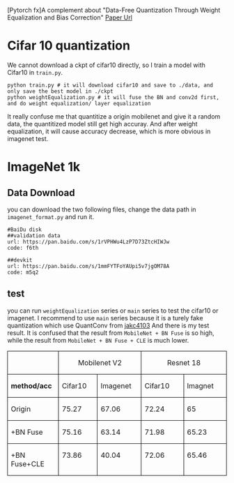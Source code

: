 [Pytorch fx]A complement about "Data-Free Quantization Through Weight Equalization and Bias Correction" [Paper Url](https://ieeexplore.ieee.org/document/9008784/)

# Cifar 10 quantization

We cannot download a ckpt of cifar10 directly, so I train a model with Cifar10 in `train.py`.

```
python train.py # it will download cifar10 and save to ./data, and only save the best model in ./ckpt
python weightEqualization.py # it will fuse the BN and conv2d first, and do weight equalization/ layer equalization
```

It really confuse me that quantitize a origin mobilenet and give it a random data, the quantitized model still get high
accuray. And after weight equalization, it will cause accuracy decrease, which is more obvious in imagenet test.

# ImageNet 1k
## Data Download
you can download the two following files, change the data path in `imagenet_format.py` and run it.
```
#BaiDu disk
##validation data
url: https://pan.baidu.com/s/1rVPHWu4LzP7D73ZtcHIWJw
code: f6th

##devkit
url: https://pan.baidu.com/s/1mmFYTFoYAUpi5v7jgOM78A
code: m5q2
```

## test
you can run `weightEqualization` series or `main` series to test the cifar10 or imagenet.
I recommend to use `main` series because it is a turely fake quantization which use QuantConv from [jakc4103](https://github.com/jakc4103/DFQ)
And there is my test result.
It is confused that the result from `MobileNet + BN Fuse` is so high, while the result from `MobileNet + BN Fuse + CLE` is much lower.

<table class="MsoTableGrid" border="1" cellspacing="0" cellpadding="0" style="border-collapse:collapse;border:none;mso-border-alt:solid windowtext .5pt;
 mso-yfti-tbllook:1184;mso-padding-alt:0cm 5.4pt 0cm 5.4pt">
 <tbody><tr style="mso-yfti-irow:0;mso-yfti-firstrow:yes">
  <td width="105" valign="top" style="width:78.8pt;border:solid windowtext 1.0pt;
  mso-border-alt:solid windowtext .5pt;padding:0cm 5.4pt 0cm 5.4pt">
  <p class="MsoNormal"><span lang="EN-US"><o:p>&nbsp;</o:p></span></p>
  </td>
  <td width="173" colspan="2" valign="top" style="width:129.6pt;border:solid windowtext 1.0pt;
  border-left:none;mso-border-left-alt:solid windowtext .5pt;mso-border-alt:
  solid windowtext .5pt;padding:0cm 5.4pt 0cm 5.4pt">
  <p class="MsoNormal" align="center" style="text-align:center"><span class="SpellE"><span lang="EN-US">Mobilenet</span></span><span lang="EN-US"> V2</span></p>
  </td>
  <td width="184" colspan="2" valign="top" style="width:138.3pt;border:solid windowtext 1.0pt;
  border-left:none;mso-border-left-alt:solid windowtext .5pt;mso-border-alt:
  solid windowtext .5pt;padding:0cm 5.4pt 0cm 5.4pt">
  <p class="MsoNormal" align="center" style="text-align:center"><span lang="EN-US">Resnet
  18</span></p>
  </td>
 </tr>
 <tr style="mso-yfti-irow:1">
  <td width="105" valign="top" style="width:78.8pt;border:solid windowtext 1.0pt;
  border-top:none;mso-border-top-alt:solid windowtext .5pt;mso-border-alt:solid windowtext .5pt;
  padding:0cm 5.4pt 0cm 5.4pt">
  <p class="MsoNormal"><b><span lang="EN-US">method/acc<o:p></o:p></span></b></p>
  </td>
  <td width="81" valign="top" style="width:60.45pt;border-top:none;border-left:
  none;border-bottom:solid windowtext 1.0pt;border-right:solid windowtext 1.0pt;
  mso-border-top-alt:solid windowtext .5pt;mso-border-left-alt:solid windowtext .5pt;
  mso-border-alt:solid windowtext .5pt;padding:0cm 5.4pt 0cm 5.4pt">
  <p class="MsoNormal"><span lang="EN-US">Cifar10</span></p>
  </td>
  <td width="92" valign="top" style="width:69.15pt;border-top:none;border-left:
  none;border-bottom:solid windowtext 1.0pt;border-right:solid windowtext 1.0pt;
  mso-border-top-alt:solid windowtext .5pt;mso-border-left-alt:solid windowtext .5pt;
  mso-border-alt:solid windowtext .5pt;padding:0cm 5.4pt 0cm 5.4pt">
  <p class="MsoNormal"><span class="SpellE"><span lang="EN-US">Imagenet</span></span></p>
  </td>
  <td width="92" valign="top" style="width:69.15pt;border-top:none;border-left:
  none;border-bottom:solid windowtext 1.0pt;border-right:solid windowtext 1.0pt;
  mso-border-top-alt:solid windowtext .5pt;mso-border-left-alt:solid windowtext .5pt;
  mso-border-alt:solid windowtext .5pt;padding:0cm 5.4pt 0cm 5.4pt">
  <p class="MsoNormal"><span lang="EN-US">Cifar10</span></p>
  </td>
  <td width="92" valign="top" style="width:69.15pt;border-top:none;border-left:
  none;border-bottom:solid windowtext 1.0pt;border-right:solid windowtext 1.0pt;
  mso-border-top-alt:solid windowtext .5pt;mso-border-left-alt:solid windowtext .5pt;
  mso-border-alt:solid windowtext .5pt;padding:0cm 5.4pt 0cm 5.4pt">
  <p class="MsoNormal"><span class="SpellE"><span lang="EN-US">Imagnet</span></span></p>
  </td>
 </tr>
 <tr style="mso-yfti-irow:2">
  <td width="105" valign="top" style="width:78.8pt;border:solid windowtext 1.0pt;
  border-top:none;mso-border-top-alt:solid windowtext .5pt;mso-border-alt:solid windowtext .5pt;
  padding:0cm 5.4pt 0cm 5.4pt">
  <p class="MsoNormal"><span lang="EN-US">Origin</span></p>
  </td>
  <td width="81" valign="top" style="width:60.45pt;border-top:none;border-left:
  none;border-bottom:solid windowtext 1.0pt;border-right:solid windowtext 1.0pt;
  mso-border-top-alt:solid windowtext .5pt;mso-border-left-alt:solid windowtext .5pt;
  mso-border-alt:solid windowtext .5pt;padding:0cm 5.4pt 0cm 5.4pt">
  <p class="MsoNormal"><span lang="EN-US">75.27</span></p>
  </td>
  <td width="92" valign="top" style="width:69.15pt;border-top:none;border-left:
  none;border-bottom:solid windowtext 1.0pt;border-right:solid windowtext 1.0pt;
  mso-border-top-alt:solid windowtext .5pt;mso-border-left-alt:solid windowtext .5pt;
  mso-border-alt:solid windowtext .5pt;padding:0cm 5.4pt 0cm 5.4pt">
  <p class="MsoNormal"><span lang="EN-US">67.06</span></p>
  </td>
  <td width="92" valign="top" style="width:69.15pt;border-top:none;border-left:
  none;border-bottom:solid windowtext 1.0pt;border-right:solid windowtext 1.0pt;
  mso-border-top-alt:solid windowtext .5pt;mso-border-left-alt:solid windowtext .5pt;
  mso-border-alt:solid windowtext .5pt;padding:0cm 5.4pt 0cm 5.4pt">
  <p class="MsoNormal"><span lang="EN-US">72.24</span></p>
  </td>
  <td width="92" valign="top" style="width:69.15pt;border-top:none;border-left:
  none;border-bottom:solid windowtext 1.0pt;border-right:solid windowtext 1.0pt;
  mso-border-top-alt:solid windowtext .5pt;mso-border-left-alt:solid windowtext .5pt;
  mso-border-alt:solid windowtext .5pt;padding:0cm 5.4pt 0cm 5.4pt">
  <p class="MsoNormal"><span lang="EN-US">65</span></p>
  </td>
 </tr>
 <tr style="mso-yfti-irow:3">
  <td width="105" valign="top" style="width:78.8pt;border:solid windowtext 1.0pt;
  border-top:none;mso-border-top-alt:solid windowtext .5pt;mso-border-alt:solid windowtext .5pt;
  padding:0cm 5.4pt 0cm 5.4pt">
  <p class="MsoNormal"><span lang="EN-US">+BN Fuse</span></p>
  </td>
  <td width="81" valign="top" style="width:60.45pt;border-top:none;border-left:
  none;border-bottom:solid windowtext 1.0pt;border-right:solid windowtext 1.0pt;
  mso-border-top-alt:solid windowtext .5pt;mso-border-left-alt:solid windowtext .5pt;
  mso-border-alt:solid windowtext .5pt;padding:0cm 5.4pt 0cm 5.4pt">
  <p class="MsoNormal"><span lang="EN-US">75.16</span></p>
  </td>
  <td width="92" valign="top" style="width:69.15pt;border-top:none;border-left:
  none;border-bottom:solid windowtext 1.0pt;border-right:solid windowtext 1.0pt;
  mso-border-top-alt:solid windowtext .5pt;mso-border-left-alt:solid windowtext .5pt;
  mso-border-alt:solid windowtext .5pt;padding:0cm 5.4pt 0cm 5.4pt">
  <p class="MsoNormal"><span lang="EN-US">63.14</span></p>
  </td>
  <td width="92" valign="top" style="width:69.15pt;border-top:none;border-left:
  none;border-bottom:solid windowtext 1.0pt;border-right:solid windowtext 1.0pt;
  mso-border-top-alt:solid windowtext .5pt;mso-border-left-alt:solid windowtext .5pt;
  mso-border-alt:solid windowtext .5pt;padding:0cm 5.4pt 0cm 5.4pt">
  <p class="MsoNormal"><span lang="EN-US">71.98</span></p>
  </td>
  <td width="92" valign="top" style="width:69.15pt;border-top:none;border-left:
  none;border-bottom:solid windowtext 1.0pt;border-right:solid windowtext 1.0pt;
  mso-border-top-alt:solid windowtext .5pt;mso-border-left-alt:solid windowtext .5pt;
  mso-border-alt:solid windowtext .5pt;padding:0cm 5.4pt 0cm 5.4pt">
  <p class="MsoNormal"><span lang="EN-US">65.23</span></p>
  </td>
 </tr>
 <tr style="mso-yfti-irow:4;mso-yfti-lastrow:yes">
  <td width="105" valign="top" style="width:78.8pt;border:solid windowtext 1.0pt;
  border-top:none;mso-border-top-alt:solid windowtext .5pt;mso-border-alt:solid windowtext .5pt;
  padding:0cm 5.4pt 0cm 5.4pt">
  <p class="MsoNormal"><span lang="EN-US">+BN <span class="SpellE">Fuse+CLE</span></span></p>
  </td>
  <td width="81" valign="top" style="width:60.45pt;border-top:none;border-left:
  none;border-bottom:solid windowtext 1.0pt;border-right:solid windowtext 1.0pt;
  mso-border-top-alt:solid windowtext .5pt;mso-border-left-alt:solid windowtext .5pt;
  mso-border-alt:solid windowtext .5pt;padding:0cm 5.4pt 0cm 5.4pt">
  <p class="MsoNormal"><span lang="EN-US">73.86</span></p>
  </td>
  <td width="92" valign="top" style="width:69.15pt;border-top:none;border-left:
  none;border-bottom:solid windowtext 1.0pt;border-right:solid windowtext 1.0pt;
  mso-border-top-alt:solid windowtext .5pt;mso-border-left-alt:solid windowtext .5pt;
  mso-border-alt:solid windowtext .5pt;padding:0cm 5.4pt 0cm 5.4pt">
  <p class="MsoNormal"><span lang="EN-US">40.04</span></p>
  </td>
  <td width="92" valign="top" style="width:69.15pt;border-top:none;border-left:
  none;border-bottom:solid windowtext 1.0pt;border-right:solid windowtext 1.0pt;
  mso-border-top-alt:solid windowtext .5pt;mso-border-left-alt:solid windowtext .5pt;
  mso-border-alt:solid windowtext .5pt;padding:0cm 5.4pt 0cm 5.4pt">
  <p class="MsoNormal"><span lang="EN-US">72.06</span></p>
  </td>
  <td width="92" valign="top" style="width:69.15pt;border-top:none;border-left:
  none;border-bottom:solid windowtext 1.0pt;border-right:solid windowtext 1.0pt;
  mso-border-top-alt:solid windowtext .5pt;mso-border-left-alt:solid windowtext .5pt;
  mso-border-alt:solid windowtext .5pt;padding:0cm 5.4pt 0cm 5.4pt">
  <p class="MsoNormal"><span lang="EN-US">65.46</span></p>
  </td>
 </tr>
</tbody></table>